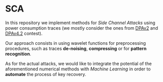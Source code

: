 # SCA

In this repository we implement methods for *Side Channel Attacks* using power consumption traces (we mostly consider the ones from [DPAv2](http://www.dpacontest.org/v2/index.php) and [DPAv4.2](http://www.dpacontest.org/v4/index.php) contest).

Our approach consists in using wavelet functions for preprocessing procedures, such as traces **de-noising**, **compressing** or for **pattern recognition**.

As for the actual attacks, we would like to integrate the potential of the aforementioned numerical methods with *Machine Learning* in order to **automate** the process of key recovery. 